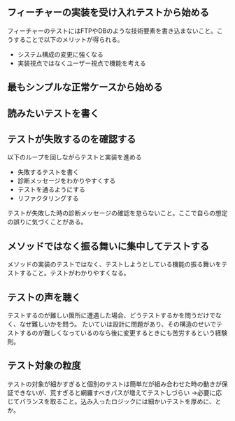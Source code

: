 ## フィーチャーの実装を受け入れテストから始める
フィーチャーのテストにはFTPやDBのような技術要素を書き込まないこと。こうすることで以下のメリットが得られる。

* システム構成の変更に強くなる
* 実装視点ではなくユーザー視点で機能を考える

## 最もシンプルな正常ケースから始める

## 読みたいテストを書く

## テストが失敗するのを確認する
以下のループを回しながらテストと実装を進める

* 失敗するテストを書く
* 診断メッセージをわかりやすくする
* テストを通るようにする
* リファクタリングする

テストが失敗した時の診断メッセージの確認を怠らないこと。ここで自らの想定の誤りに気づくことがある。

## メソッドではなく振る舞いに集中してテストする
メソッドの実装のテストではなく、テストしようとしている機能の振る舞いをテストすること。テストがわかりやすくなる。

## テストの声を聴く
テストするのが難しい箇所に遭遇した場合、どうテストするかを問うだけでなく、なぜ難しいかを問う。
たいていは設計に問題があり、その構造のせいでテストするのが難しくなっているのなら後に変更するときにも苦労するという経験則。

## テスト対象の粒度
テストの対象が細かすぎると個別のテストは簡単だが組み合わせた時の動きが保証できないが、荒すぎると網羅すべきパスが増えてテストしづらい
→必要に応じてバランスを取ること。込み入ったロジックには細かいテストを厚めに、とか。
